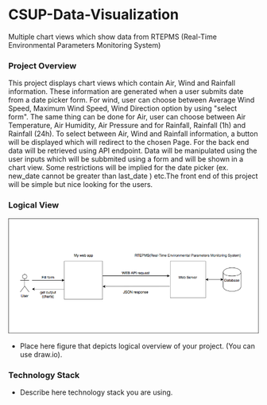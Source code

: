 # CSUP-Data-Visualization

Multiple chart views which show data from RTEPMS (Real-Time Environmental Parameters Monitoring System)

### Project Overview

This project displays chart views which contain  Air, Wind and Rainfall information. These information are generated when a user submits date from a date picker form. For wind, user can choose between Average Wind Speed, Maximum Wind Speed, Wind Direction option by using "select form". The same thing can be done for Air, user can choose between Air Temperature, Air Humidity, Air Pressure and for Rainfall, Rainfall (1h) and Rainfall (24h). To select between Air, Wind and Rainfall information, a button will be displayed which will redirect to the chosen Page. For the back end data will be retrieved using API endpoint. Data will be manipulated using the user inputs which will be subbmited using a form and will be shown in a chart view. Some restrictions will be implied for the date picker (ex. new_date cannot be greater than last_date ) etc.The front end of this project will be simple but nice looking for the users.

### Logical View
![](images/Untitled%20Diagram.png)

* Place here figure that depicts logical overview of your project. (You can use draw.io).


### Technology Stack

* Describe here technology stack you are using.
